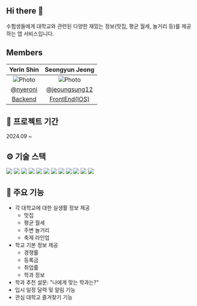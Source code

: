 ## Hi there 👋

수험생들에게 대학교와 관련된 다양한 재밌는 정보(맛집, 평균 월세, 놀거리 등)를 제공하는 앱 서비스입니다.

## Members
|Yerin Shin|Seongyun Jeong|
|:---:|:---:|
|![Photo](https://avatars.githubusercontent.com/u/91180366?v=4)|![Photo](https://avatars.githubusercontent.com/u/50621327?v=4)|
|[@nyeroni](https://github.com/nyeroni)|[@jeoungsung12](https://github.com/jeoungsung12)|
|[Backend]()|[FrontEnd(IOS)](https://github.com/UnivApp/iOS)|

## 📅 프로젝트 기간
2024.09 ~

## ⚙️ 기술 스택
  <p align="left"> <img src="https://img.shields.io/badge/java-007396?style=for-the-badge&logo=java&logoColor=white"> <img src="https://img.shields.io/badge/spring-6DB33F?style=for-the-badge&logo=spring&logoColor=white"> <img src="https://img.shields.io/badge/spring%20DATA%20JPA-6DB33F?style=for-the-badge&logo=jpa&logoColor=white"> <img src="https://img.shields.io/badge/springboot-6DB33F?style=for-the-badge&logo=springboot&logoColor=white"> <img src="https://img.shields.io/badge/Spring%20Security-6DB33F?style=for-the-badge&logo=springsecurity&logoColor=white"> <img src="https://img.shields.io/badge/JSON%20Web%20Tokens-6DB33F?style=for-the-badge&logo=jsonwebtokens&logoColor=white"> <img src="https://img.shields.io/badge/Redis-DC382D?style=for-the-badge&logo=redis&logoColor=white"> <img src="https://img.shields.io/badge/gradle-02303A?style=for-the-badge&logo=gradle&logoColor=white"> <img src="https://img.shields.io/badge/amazonaws-232F3E?style=for-the-badge&logo=amazonaws&logoColor=white"> <img src="https://img.shields.io/badge/Amazon%20EC2-FF9900?style=for-the-badge&logo=amazonec2&logoColor=white"> <img src="https://img.shields.io/badge/Amazon%20S3-569A31?style=for-the-badge&logo=amazons3&logoColor=white"> <img src="https://img.shields.io/badge/mysql-4479A1?style=for-the-badge&logo=mysql&logoColor=white"> </p>


## 🌟 주요 기능
- 각 대학교에 대한 실생활 정보 제공
  - 맛집
  - 평균 월세
  - 주변 놀거리
  - 축제 라인업
- 학교 기본 정보 제공
  - 경쟁률
  - 등록금
  - 취업률
  - 학과 정보
- 학과 추천 설문: "나에게 맞는 학과는?"
- 입시 일정 달력 및 알림 기능
- 관심 대학교 즐겨찾기 기능

